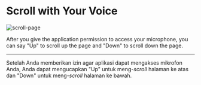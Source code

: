 # Scroll with Your Voice

![scroll-page](scroll-page.gif)

After you give the application permission to access your microphone, you can say "Up" to scroll up the page and "Down" to scroll down the page.

---

Setelah Anda memberikan izin agar aplikasi dapat mengakses mikrofon Anda, Anda dapat mengucapkan "Up" untuk meng-*scroll* halaman ke atas dan "Down" untuk meng-*scroll* halaman ke bawah.